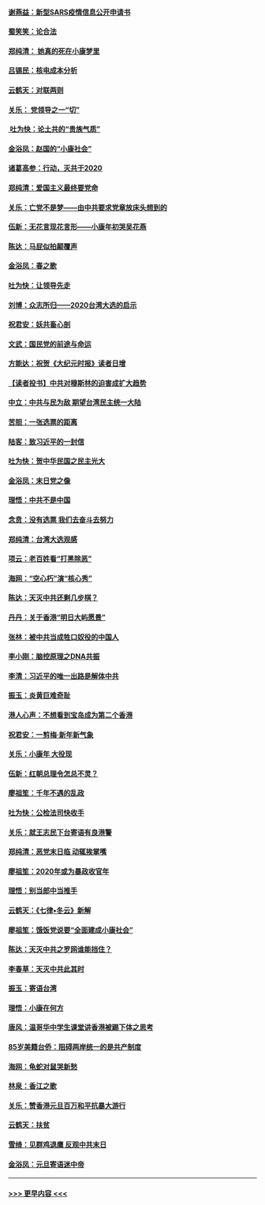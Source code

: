 #### [谢燕益：新型SARS疫情信息公开申请书](../pages/nsc993/n11808840.md?t=01212101) 
#### [蜀笑笑：论合法](../pages/nsc993/n11808064.md?t=01212101) 
#### [郑纯清： 她真的死在小康梦里](../pages/nsc993/n11806623.md?t=01212101) 
#### [吕锡民：核电成本分析](../pages/nsc993/n11806284.md?t=01212101) 
#### [云鹤天：对联两则](../pages/nsc993/n11805957.md?t=01212101) 
#### [关乐： 党领导之一“切”](../pages/nsc993/n11804505.md?t=01212101) 
#### [ 吐为快：论土共的“贵族气质”](../pages/nsc993/n11804490.md?t=01212101) 
#### [金浴凤：赵国的“小康社会”](../pages/nsc993/n11804452.md?t=01212101) 
#### [诸葛高参：行动，灭共于2020](../pages/nsc993/n11804120.md?t=01212101) 
#### [郑纯清：爱国主义最终要党命](../pages/nsc993/n11802197.md?t=01212101) 
#### [关乐：亡党不是梦——由中共要求党章放床头想到的](../pages/nsc993/n11802156.md?t=01212101) 
#### [伍新：无花言现花言形——小康年初哭吴花燕](../pages/nsc993/n11800044.md?t=01212101) 
#### [陈达：马屁似拍颠覆声](../pages/nsc993/n11800010.md?t=01212101) 
#### [金浴凤：春之歌](../pages/nsc993/n11797687.md?t=01212101) 
#### [吐为快：让领导先走](../pages/nsc993/n11797512.md?t=01212101) 
#### [刘博：众志所归——2020台湾大选的启示](../pages/nsc993/n11796878.md?t=01212101) 
#### [祝君安：妖共畜心剖](../pages/nsc993/n11794273.md?t=01212101) 
#### [文武：国民党的前途与命运](../pages/nsc993/n11794198.md?t=01212101) 
#### [方能达：祝贺《大纪元时报》读者日增](../pages/nsc993/n11793807.md?t=01212101) 
#### [【读者投书】中共对穆斯林的迫害成扩大趋势](../pages/nsc993/n11791371.md?t=01212101) 
#### [中立：中共与民为敌 期望台湾民主统一大陆](../pages/nsc993/n11790392.md?t=01212101) 
#### [苦胆：一张选票的距离](../pages/nsc993/n11788914.md?t=01212101) 
#### [陆客：致习近平的一封信](../pages/nsc993/n11788867.md?t=01212101) 
#### [吐为快：贺中华民国之民主光大](../pages/nsc993/n11788618.md?t=01212101) 
#### [金浴凤：末日党之像](../pages/nsc993/n11787475.md?t=01212101) 
#### [理悟：中共不是中国](../pages/nsc993/n11787463.md?t=01212101) 
#### [念贲：没有选票  我们去奋斗去努力](../pages/nsc993/n11787398.md?t=01212101) 
#### [郑纯清：台湾大选观感](../pages/nsc993/n11786210.md?t=01212101) 
#### [项云：老百姓看“打黑除恶”](../pages/nsc993/n11785398.md?t=01212101) 
#### [海网：“空心朽”演“核心秀”](../pages/nsc993/n11783874.md?t=01212101) 
#### [陈达：天灭中共还剩几步棋？](../pages/nsc993/n11783719.md?t=01212101) 
#### [丹丹：关于香港“明日大屿愿景”](../pages/nsc993/n11783273.md?t=01212101) 
#### [张林：被中共当成牲口奴役的中国人](../pages/nsc993/n11782397.md?t=01212101) 
#### [李小刚：脑控原理之DNA共振](../pages/nsc993/n11780962.md?t=01212101) 
#### [李清：习近平的唯一出路是解体中共](../pages/nsc993/n11780866.md?t=01212101) 
#### [振玉：炎黄巨难奇耻](../pages/nsc993/n11779632.md?t=01212101) 
#### [港人心声：不想看到宝岛成为第二个香港](../pages/nsc993/n11778817.md?t=01212101) 
#### [祝君安：一剪梅‧新年新气象](../pages/nsc993/n11776340.md?t=01212101) 
#### [关乐：小康年 大役现](../pages/nsc993/n11774213.md?t=01212101) 
#### [伍新：红朝总理令怎总不灵？](../pages/nsc993/n11770813.md?t=01212101) 
#### [廖祖笙：千年不遇的乱政](../pages/nsc993/n11770373.md?t=01212101) 
#### [吐为快：公检法司快收手](../pages/nsc993/n11770359.md?t=01212101) 
#### [关乐：就王志民下台寄语有良港警](../pages/nsc993/n11769903.md?t=01212101) 
#### [郑纯清：恶党末日临 动辄挨掌嘴](../pages/nsc993/n11769356.md?t=01212101) 
#### [廖祖笙：2020年或为暴政收官年](../pages/nsc993/n11768216.md?t=01212101) 
#### [理悟：别当郎中当推手](../pages/nsc993/n11768243.md?t=01212101) 
#### [云鹤天：《七律▪冬云》新解](../pages/nsc993/n11768204.md?t=01212101) 
#### [廖祖笙：饿饭党说要“全面建成小康社会”](../pages/nsc993/n11767482.md?t=01212101) 
#### [陈达：天灭中共之罗网谁能挡住？](../pages/nsc993/n11767465.md?t=01212101) 
#### [李春草：天灭中共此其时](../pages/nsc993/n11767452.md?t=01212101) 
#### [振玉：寄语台湾](../pages/nsc993/n11767432.md?t=01212101) 
#### [理悟：小康在何方](../pages/nsc993/n11767394.md?t=01212101) 
#### [唐风：温哥华中学生课堂讲香港被踢下体之思考](../pages/nsc993/n11766848.md?t=01212101) 
#### [85岁美籍台侨：阻碍两岸统一的是共产制度](../pages/nsc993/n11765043.md?t=01212101) 
#### [海网：龟蛇对鼠哭新愁](../pages/nsc993/n11764895.md?t=01212101) 
#### [林泉：香江之歌](../pages/nsc993/n11764415.md?t=01212101) 
#### [关乐：赞香港元旦百万和平抗暴大游行](../pages/nsc993/n11764382.md?t=01212101) 
#### [云鹤天：扶贫](../pages/nsc993/n11764245.md?t=01212101) 
#### [雪绮：见群鸡退鹰  反观中共末日](../pages/nsc993/n11762112.md?t=01212101) 
#### [金浴凤：元旦寄语迷中帝](../pages/nsc993/n11761788.md?t=01212101) 

----
#### [ >>> 更早内容 <<< ](../indexes/nsc993-earlier.md)
